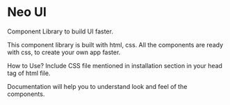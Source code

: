 # Neo UI 
Component Library to build UI faster.


This component library is built with html, css. All the components are ready with css, to create your own app faster.


How to Use?
Include CSS file mentioned in installation section in your head tag of html file. 


Documentation will help you to understand look and feel of the components.




